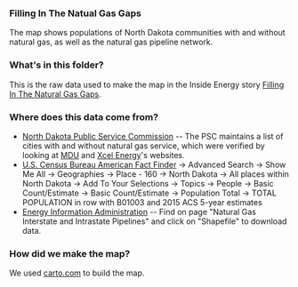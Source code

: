 ### Filling In The Natual Gas Gaps

The map shows populations of North Dakota communities with and without natural gas, as well as the natural gas pipeline network.

### What's in this folder?

This is the raw data used to make the map in the Inside Energy story [Filling In The Natural Gas Gaps](http://insideenergy.org/2017/04/06/filling-in-the-natural-gas-gaps/).

### Where does this data come from?

* [North Dakota Public Service Commission](psc.nd.gov) -- The PSC maintains a list of cities with and without natural gas service, which were verified by looking at [MDU](https://www.montana-dakota.com/utility-menu/about-us/communities-served) and [Xcel Energy](https://www.xcelenergy.com/staticfiles/xe/Regulatory/Regulatory%20PDFs/rates/ND/Ng_Section_3.pdf)'s websites.
* [U.S. Census Bureau American Fact Finder](https://factfinder.census.gov/faces/nav/jsf/pages/index.xhtml) -> Advanced Search -> Show Me All -> Geographies -> Place - 160 -> North Dakota -> All places within North Dakota -> Add To Your Selections -> Topics -> People -> Basic Count/Estimate -> Basic Count/Estimate -> Population Total -> TOTAL POPULATION in row with B01003 and 2015 ACS 5-year estimates
* [Energy Information Administration](https://www.eia.gov/maps/layer_info-m.php) -- Find on page "Natural Gas Interstate and Intrastate Pipelines" and click on "Shapefile" to download data.

### How did we make the map?

We used [carto.com](carto.com) to build the map.